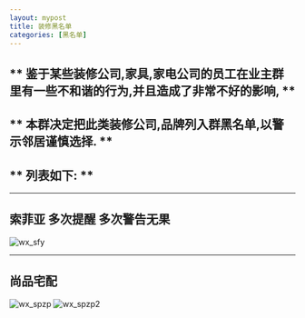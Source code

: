 ```yaml
---
layout: mypost
title: 装修黑名单
categories: [黑名单]
---
```


 
## ** 鉴于某些装修公司,家具,家电公司的员工在业主群里有一些不和谐的行为,并且造成了非常不好的影响, **
## ** 本群决定把此类装修公司,品牌列入群黑名单,以警示邻居谨慎选择.  **

## ** 列表如下: **

***

## **索菲亚** 多次提醒 多次警告无果
![wx_sfy](wx_sfy.jpg)

***

## **尚品宅配**
![wx_spzp](wx_spzp.jpg)
![wx_spzp2](wx_spzp2.jpg)
  
